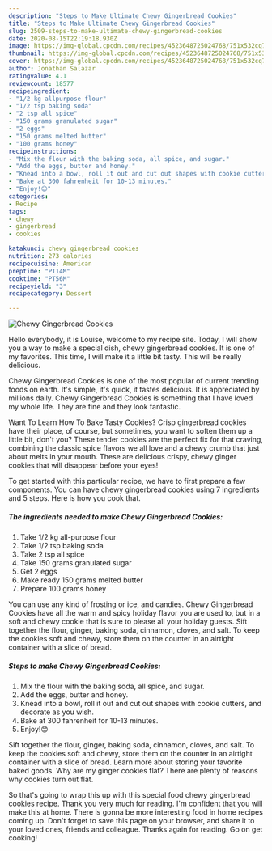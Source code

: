 ```yaml
---
description: "Steps to Make Ultimate Chewy Gingerbread Cookies"
title: "Steps to Make Ultimate Chewy Gingerbread Cookies"
slug: 2509-steps-to-make-ultimate-chewy-gingerbread-cookies
date: 2020-08-15T22:19:18.930Z
image: https://img-global.cpcdn.com/recipes/4523648725024768/751x532cq70/chewy-gingerbread-cookies-recipe-main-photo.jpg
thumbnail: https://img-global.cpcdn.com/recipes/4523648725024768/751x532cq70/chewy-gingerbread-cookies-recipe-main-photo.jpg
cover: https://img-global.cpcdn.com/recipes/4523648725024768/751x532cq70/chewy-gingerbread-cookies-recipe-main-photo.jpg
author: Jonathan Salazar
ratingvalue: 4.1
reviewcount: 18577
recipeingredient:
- "1/2 kg allpurpose flour"
- "1/2 tsp baking soda"
- "2 tsp all spice"
- "150 grams granulated sugar"
- "2 eggs"
- "150 grams melted butter"
- "100 grams honey"
recipeinstructions:
- "Mix the flour with the baking soda, all spice, and sugar."
- "Add the eggs, butter and honey."
- "Knead into a bowl, roll it out and cut out shapes with cookie cutters, and decorate as you wish."
- "Bake at 300 fahrenheit for 10-13 minutes."
- "Enjoy!😊"
categories:
- Recipe
tags:
- chewy
- gingerbread
- cookies

katakunci: chewy gingerbread cookies 
nutrition: 273 calories
recipecuisine: American
preptime: "PT14M"
cooktime: "PT56M"
recipeyield: "3"
recipecategory: Dessert

---
```



![Chewy Gingerbread Cookies](https://img-global.cpcdn.com/recipes/4523648725024768/751x532cq70/chewy-gingerbread-cookies-recipe-main-photo.jpg)

Hello everybody, it is Louise, welcome to my recipe site. Today, I will show you a way to make a special dish, chewy gingerbread cookies. It is one of my favorites. This time, I will make it a little bit tasty. This will be really delicious.

Chewy Gingerbread Cookies is one of the most popular of current trending foods on earth. It's simple, it's quick, it tastes delicious. It is appreciated by millions daily. Chewy Gingerbread Cookies is something that I have loved my whole life. They are fine and they look fantastic.

Want To Learn How To Bake Tasty Cookies? Crisp gingerbread cookies have their place, of course, but sometimes, you want to soften them up a little bit, don&#39;t you? These tender cookies are the perfect fix for that craving, combining the classic spice flavors we all love and a chewy crumb that just about melts in your mouth. These are delicious crispy, chewy ginger cookies that will disappear before your eyes!


To get started with this particular recipe, we have to first prepare a few components. You can have chewy gingerbread cookies using 7 ingredients and 5 steps. Here is how you cook that.

<!--inarticleads1-->

##### The ingredients needed to make Chewy Gingerbread Cookies:

1. Take 1/2 kg all-purpose flour
1. Take 1/2 tsp baking soda
1. Take 2 tsp all spice
1. Take 150 grams granulated sugar
1. Get 2 eggs
1. Make ready 150 grams melted butter
1. Prepare 100 grams honey


You can use any kind of frosting or ice, and candies. Chewy Gingerbread Cookies have all the warm and spicy holiday flavor you are used to, but in a soft and chewy cookie that is sure to please all your holiday guests. Sift together the flour, ginger, baking soda, cinnamon, cloves, and salt. To keep the cookies soft and chewy, store them on the counter in an airtight container with a slice of bread. 

<!--inarticleads2-->

##### Steps to make Chewy Gingerbread Cookies:

1. Mix the flour with the baking soda, all spice, and sugar.
1. Add the eggs, butter and honey.
1. Knead into a bowl, roll it out and cut out shapes with cookie cutters, and decorate as you wish.
1. Bake at 300 fahrenheit for 10-13 minutes.
1. Enjoy!😊


Sift together the flour, ginger, baking soda, cinnamon, cloves, and salt. To keep the cookies soft and chewy, store them on the counter in an airtight container with a slice of bread. Learn more about storing your favorite baked goods. Why are my ginger cookies flat? There are plenty of reasons why cookies turn out flat. 

So that's going to wrap this up with this special food chewy gingerbread cookies recipe. Thank you very much for reading. I'm confident that you will make this at home. There is gonna be more interesting food in home recipes coming up. Don't forget to save this page on your browser, and share it to your loved ones, friends and colleague. Thanks again for reading. Go on get cooking!
